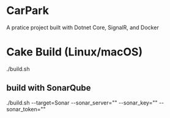 # CarPark
A pratice project built with Dotnet Core, SignalR, and Docker


# Cake Build (Linux/macOS)
./build.sh

## build with SonarQube
./build.sh --target=Sonar --sonar_server="" --sonar_key="" --sonar_token=""
